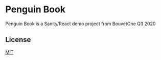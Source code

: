 # Penguin Book

Penguin Book is a Sanity/React demo project from BouvetOne Q3 2020


## License
[MIT](https://choosealicense.com/licenses/mit/)